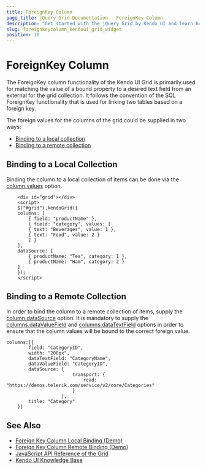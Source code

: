 ```yaml
---
title: ForeignKey Column
page_title: jQuery Grid Documentation - ForeignKey Column
description: "Get started with the jQuery Grid by Kendo UI and learn how to set up the ForeignKey column."
slug: foreignkeycolumn_kendoui_grid_widget
position: 10
---
```


# ForeignKey Column

The ForeignKey column functionality of the Kendo UI Grid is primarily used for matching the value of a bound property to a desired text field from an external for the grid collection. It follows the convention of the SQL ForeignKey functionality that is used for linking two tables based on a foreign key.

The foreign values for the columns of the grid could be supplied in two ways:

* [Binding to a local collection](#binding-to-a-local-collection)
* [Binding to a remote collection](#binding-to-a-remote-collection)

## Binding to a Local Collection

Binding the column to a local collection of items can be done via the [column.values](/api/javascript/ui/grid/configuration/columns.values) option. 

```
    <div id="grid"></div>
    <script>
    $("#grid").kendoGrid({
    columns: [
        { field: "productName" },
        { field: "category", values: [
        { text: "Beverages", value: 1 },
        { text: "Food", value: 2 }
        ] }
    ],
    dataSource: [
        { productName: "Tea", category: 1 },
        { productName: "Ham", category: 2 }
    ]
    });
    </script>
```

## Binding to a Remote Collection

In order to bind the column to a remote collection of items, supply the [column.dataSource](/api/javascript/ui/grid/configuration/columns.dataSource) option. It is mandatory to supply the [columns.dataValueField](/api/javascript/ui/grid/configuration/columns.dataValueField) and [columns.dataTextField](/api/javascript/ui/grid/configuration/columns.dataTextField) options in order to ensure that the column values will be bound to the correct foreign value. 

```
columns:[{ 
        field: "CategoryID",
        width: "200px",
        dataTextField: "CategoryName",
        dataValueField: "CategoryID",
        dataSource: {
                        transport: {
                            read: "https://demos.telerik.com/service/v2/core/Categories"
                        }
                    },
        title: "Category" 
    }]
```


## See Also

* [Foreign Key Column Local Binding (Demo)](https://demos.telerik.com/kendo-ui/grid/foreignkeycolumn)
* [Foreign Key Column Remote Binding (Demo)](https://demos.telerik.com/kendo-ui/grid/foreignkeycolumnbinding)
* [JavaScript API Reference of the Grid](/api/javascript/ui/grid)
* [Kendo UI Knowledge Base](/knowledge-base)
